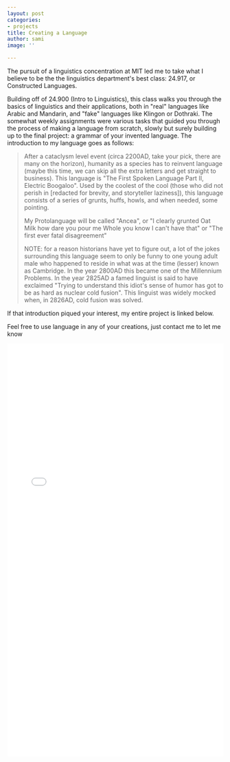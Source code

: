 ```yaml
---
layout: post
categories:
- projects
title: Creating a Language
author: sami
image: ''

---
```

The pursuit of a linguistics concentration at MIT led me to take what I believe to be the the linguistics department's best class: 24.917, or Constructed Languages.

Building off of 24.900 (Intro to Linguistics), this class walks you through the basics of linguistics and their applications, both in "real" languages like Arabic and Mandarin, and "fake" languages like Klingon or Dothraki. The somewhat weekly assignments were various tasks that guided you through the process of making a language from scratch, slowly but surely building up to the final project: a grammar of your invented language.  The introduction to my language goes as follows:

> After a cataclysm level event (circa 2200AD, take your pick, there are many on the horizon), humanity as a species has to reinvent language (maybe this time, we can skip all the extra letters and get straight to business). This language is "The First Spoken Language Part II, Electric Boogaloo". Used by the coolest of the cool (those who did not perish in \[redacted for brevity, and storyteller laziness\]), this language consists of a series of grunts, huffs, howls, and when needed, some pointing. 
>
> My Protolanguage will be called "Ancea", or "I clearly grunted Oat Milk how dare you pour me Whole you know I can't have that" or "The first ever fatal disagreement" 
>
> NOTE: for a reason historians have yet to figure out, a lot of the jokes surrounding this language seem to only be funny to one young adult male who happened to reside in what was at the time (lesser) known as Cambridge.  In the year 2800AD this became one of the Millennium Problems. In the year 2825AD a famed linguist is said to have exclaimed "Trying to understand this idiot's sense of humor has got to be as hard as nuclear cold fusion". This linguist was widely mocked when, in 2826AD, cold fusion was solved. 

If that introduction piqued your interest, my entire project is linked below.  

Feel free to use language in any of your creations, just contact me to let me know

<embed src="/assets/files/ConLangsFinalProject.pdf" type="application/pdf" style="width: 100%; height: 100vw"/>
